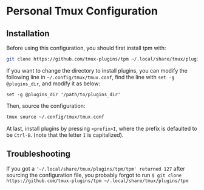 # Personal Tmux Configuration

## Installation

Before using this configuration, you should first install tpm with:
```bash
git clone https://github.com/tmux-plugins/tpm ~/.local/share/tmux/plugins/tpm
```
If you want to change the directory to install plugins, you can modify the following line in
`~/.config/tmux/tmux.conf`, find the line with `set -g @plugins_dir`, and modify it as below:
```tmux
set -g @plugins_dir '/path/to/plugins_dir'
```
Then, source the configuration:
```bash
tmux source ~/.config/tmux/tmux.conf
```
At last, install plugins by pressing `<prefix>I`, where the prefix is defaulted to be `Ctrl-B`.
(note that the letter `I` is capitalized).


## Troubleshooting

If you got a `'~/.local/share/tmux/plugins/tpm/tpm' returned 127` after sourcing the configuration file, you
probably forgot to run `$ git clone https://github.com/tmux-plugins/tpm ~/.local/share/tmux/plugins/tpm`
